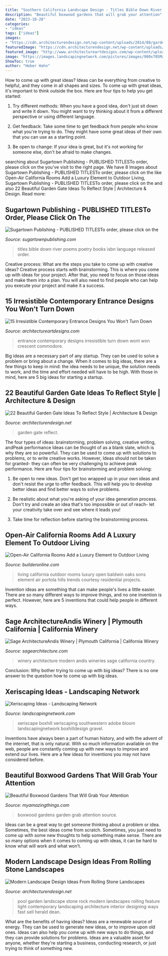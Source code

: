 ```yaml
---
title: "Southern California Landscape Design - Titles Bible Down River Poems Poetry Books Isbn Language Released Order"
description: "Beautiful boxwood gardens that will grab your attention"
date: "2023-10-28"
categories:
- "ideas"
tags: ["ideas"]
images:
- "https://cdn.architecturendesign.net/wp-content/uploads/2014/08/garden-gate-4.jpg"
featuredImage: "https://cdn.architecturendesign.net/wp-content/uploads/2014/06/13928.jpeg"
featured_image: "http://www.architectureartdesigns.com/wp-content/uploads/2016/05/15-Irresistible-Contemporary-Entrance-Designs-You-Wont-Turn-Down-11.jpg"
image: "https://images.landscapingnetwork.com/pictures/images/900x705Max/site_8/xeriscape-garden-in-bloom-boxhill-landscape-design_8775.jpg"
ShowToc: true
author: "Heber Hahn"
---
```



How to come up with great ideas?
Ideas can be everything from creative to helpful, and they come in all shapes and sizes. To come up with great ideas, it's important to think outside the box. Here are four tips to help you get started:
1. Try different methods: When you have a good idea, don't just sit down and write it down. You might want to try thinking about it from a different perspective or using different language.

2. Get feedback: Take some time to get feedback from people who know what you're trying to do. They might have some great ideas of their own that you can use as a starting point.

3. Be open to change: If your idea is great, but it's not working for someone else, don't be afraid to make changes.

	

		
searching about Sugartown Publishing - PUBLISHED TITLESTo order, please click on the you've visit to the right page. We have 8 Images about Sugartown Publishing - PUBLISHED TITLESTo order, please click on the like Open-Air California Rooms Add a Luxury Element to Outdoor Living, Sugartown Publishing - PUBLISHED TITLESTo order, please click on the and also 22 Beautiful Garden Gate Ideas To Reflect Style | Architecture &amp; Design. Read more:
		
    
## Sugartown Publishing - PUBLISHED TITLESTo Order, Please Click On The

<img loading=lazy src="http://www.sugartownpublishing.com/yahoo_site_admin/assets/images/Same_River_Twice_large.14784824_std.jpg" onerror="this.onerror=null;this.src='https://tse3.mm.bing.net/th?id=OIP.uAzDvsvMPpZlVyzVVM76QwHaLI&amp;pid=15.1';" alt="Sugartown Publishing - PUBLISHED TITLESTo order, please click on the">

_Source: sugartownpublishing.com_

>titles bible down river poems poetry books isbn language released order. 

	

Creative process: What are the steps you take to come up with creative ideas?
Creative process starts with brainstorming. This is where you come up with ideas for your project. After that, you need to focus on those ideas and make them into a plan. You will also need to find people who can help you execute your project and make it a success.

    
## 15 Irresistible Contemporary Entrance Designs You Won&#039;t Turn Down

<img loading=lazy src="http://www.architectureartdesigns.com/wp-content/uploads/2016/05/15-Irresistible-Contemporary-Entrance-Designs-You-Wont-Turn-Down-11.jpg" onerror="this.onerror=null;this.src='https://tse4.mm.bing.net/th?id=OIP.cGW2pwlsQR_bYrFZajQ5pwAAAA&amp;pid=15.1';" alt="15 Irresistible Contemporary Entrance Designs You Won&#039;t Turn Down">

_Source: architectureartdesigns.com_

>entrance contemporary designs irresistible turn down wont won crescent commodore. 

	

Big ideas are a necessary part of any startup. They can be used to solve a problem or bring about a change. When it comes to big ideas, there are a few things to keep in mind: the idea needs to be unique, the solution needs to work, and the time and effort needed will have to be high. With those in mind, here are 5 big ideas for starting a startup.

    
## 22 Beautiful Garden Gate Ideas To Reflect Style | Architecture &amp; Design

<img loading=lazy src="https://cdn.architecturendesign.net/wp-content/uploads/2014/08/garden-gate-4.jpg" onerror="this.onerror=null;this.src='https://tse3.mm.bing.net/th?id=OIP.v8dIWN7tgf6sMQfllyHVpAHaKw&amp;pid=15.1';" alt="22 Beautiful Garden Gate Ideas To Reflect Style | Architecture &amp; Design">

_Source: architecturendesign.net_

>garden gate reflect. 

	

The four types of ideas: brainstorming, problem solving, creative writing, andPeak performance
Ideas can be thought of as a blank slate, which is why they are so powerful. They can be used to come up with solutions to problems, or to write creative works. However, Ideas should not be taken for granted- they can often be very challenging to achieve peak performance. Here are four tips for brainstorming and problem solving:
1. Be open to new ideas. Don't get too wrapped up in your own ideas and don't resist the urge to offer feedback. This will help you to develop better ideas and find better ways to solve problems.

2. Be realistic about what you're asking of your idea generation process. Don't try and create an idea that's too impossible or out of reach- let your creativity take over and see where it leads you!

3. Take time for reflection before starting the brainstorming process.

    
## Open-Air California Rooms Add A Luxury Element To Outdoor Living

<img loading=lazy src="http://cdnassets.hw.net/04/55/6b82ddc54dc8bb3e9c9c7d5c1680/05.jpg" onerror="this.onerror=null;this.src='https://tse2.mm.bing.net/th?id=OIP.QnBbSKvfaplw9SB4yeC11QHaE8&amp;pid=15.1';" alt="Open-Air California Rooms Add a Luxury Element to Outdoor Living">

_Source: builderonline.com_

>living california outdoor rooms luxury open baldwin oaks sons element air portola hills trends courtesy residential projects. 

	

Invention ideas are something that can make people's lives a little easier. There are so many different ways to improve things, and no one invention is perfect. However, here are 5 inventions that could help people in different ways.

    
## Sage ArchitectureAndis Winery | Plymouth California | California Winery

<img loading=lazy src="https://sagearchitecture.com/wp-content/uploads/2013/01/01-Andis-Wines.jpg" onerror="this.onerror=null;this.src='https://tse3.mm.bing.net/th?id=OIP.Ya9u3QkqqwJTO1eS0OuergHaE7&amp;pid=15.1';" alt="Sage ArchitectureAndis Winery | Plymouth California | California Winery">

_Source: sagearchitecture.com_

>winery architecture modern andis wineries sage california country. 

	

Conclusion: Why bother trying to come up with big ideas?
There is no one answer to the question how to come up with big ideas.

    
## Xeriscaping Ideas - Landscaping Network

<img loading=lazy src="https://images.landscapingnetwork.com/pictures/images/900x705Max/site_8/xeriscape-garden-in-bloom-boxhill-landscape-design_8775.jpg" onerror="this.onerror=null;this.src='https://tse2.mm.bing.net/th?id=OIP.tHuBXbEEaVPMBWJJyVsh2QAAAA&amp;pid=15.1';" alt="Xeriscaping Ideas - Landscaping Network">

_Source: landscapingnetwork.com_

>xeriscape boxhill xeriscaping southwestern adobe bloom landscapingnetwork boxhilldesign gravel. 

	

Inventions have always been a part of human history, and with the advent of the internet, that is only natural. With so much information available on the web, people are constantly coming up with new ways to improve and extend our lives. Here are a few ideas for inventions you may not have considered before.

    
## Beautiful Boxwood Gardens That Will Grab Your Attention

<img loading=lazy src="http://myamazingthings.com/wp-content/uploads/2017/04/garden-2.jpg" onerror="this.onerror=null;this.src='https://tse3.mm.bing.net/th?id=OIP.xPH2WRd6ihfVvJ6LhPzK2wC7FN&amp;pid=15.1';" alt="Beautiful Boxwood Gardens That Will Grab Your Attention">

_Source: myamazingthings.com_

>boxwood gardens garden grab attention source. 

	

Ideas can be a great way to get someone thinking about a problem or idea. Sometimes, the best ideas come from scratch. Sometimes, you just need to come up with some new thoughts to help something make sense. There are so many options when it comes to coming up with ideas, it can be hard to know what will work and what won’t.

    
## Modern Landscape Design Ideas From Rolling Stone Landscapes

<img loading=lazy src="https://cdn.architecturendesign.net/wp-content/uploads/2014/06/13928.jpeg" onerror="this.onerror=null;this.src='https://tse1.mm.bing.net/th?id=OIP.EPG7cImoEHFKKJ8vi-MH_QHaE6&amp;pid=15.1';" alt="Modern Landscape Design Ideas From Rolling Stone Landscapes">

_Source: architecturendesign.net_

>pool garden landscape stone rock modern landscapes rolling feature light contemporary landscaping architecture interior designing ways fast sell herald dean. 

	

What are the benefits of having ideas?
Ideas are a renewable source of energy. They can be used to generate new ideas, or to improve upon old ones. Ideas can also help you come up with new ways to do things, and they can provide solutions for problems. Ideas are a valuable asset for anyone, whether they're starting a business, conducting research, or just trying to think of something new.

